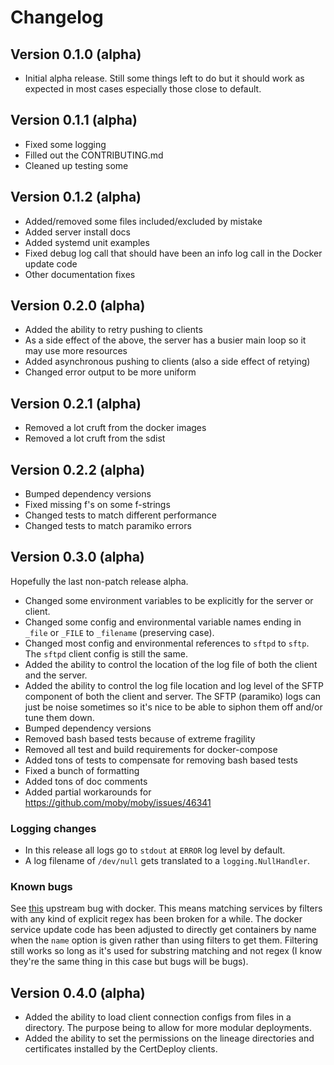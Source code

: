 # Changelog

## Version 0.1.0 (alpha)

- Initial alpha release. Still some things left to do but it should work as expected in most cases especially those close to default.

## Version 0.1.1 (alpha)

- Fixed some logging
- Filled out the CONTRIBUTING.md
- Cleaned up testing some

## Version 0.1.2 (alpha)
- Added/removed some files included/excluded by mistake
- Added server install docs
- Added systemd unit examples
- Fixed debug log call that should have been an info log call in the Docker update code
- Other documentation fixes

## Version 0.2.0 (alpha)
- Added the ability to retry pushing to clients
- As a side effect of the above, the server has a busier main loop so it may use more resources
- Added asynchronous pushing to clients (also a side effect of retying)
- Changed error output to be more uniform

## Version 0.2.1 (alpha)
- Removed a lot cruft from the docker images
- Removed a lot cruft from the sdist

## Version 0.2.2 (alpha)
- Bumped dependency versions
- Fixed missing f's on some f-strings
- Changed tests to match different performance
- Changed tests to match paramiko errors

## Version 0.3.0 (alpha)
Hopefully the last non-patch release alpha.

- Changed some environment variables to be explicitly for the server or client.
- Changed some config and environmental variable names ending in ``_file`` or ``_FILE`` to ``_filename`` (preserving case).
- Changed most config and environmental references to ``sftpd`` to ``sftp``. The `sftpd` client config is still the same.
- Added the ability to control the location of the log file of both the client and the server.
- Added the ability to control the log file location and log level of the SFTP component of both the client and server. The SFTP (paramiko) logs can just be noise sometimes so it's nice to be able to siphon them off and/or tune them down.
- Bumped dependency versions
- Removed bash based tests because of extreme fragility
- Removed all test and build requirements for docker-compose
- Added tons of tests to compensate for removing bash based tests
- Fixed a bunch of formatting
- Added tons of doc comments
- Added partial workarounds for https://github.com/moby/moby/issues/46341

### Logging changes
* In this release all logs go to `stdout` at ``ERROR`` log level by default.
* A log filename of ``/dev/null`` gets translated to a `logging.NullHandler`.

### Known bugs
See [this](https://github.com/moby/moby/issues/46341) upstream bug with docker. This means matching services by filters with any kind of explicit regex has been broken for a while. The docker service update code has been adjusted to directly get containers by name when the `name` option is given rather than using filters to get them. Filtering still works so long as it's used for substring matching and not regex (I know they're the same thing in this case but bugs will be bugs).

## Version 0.4.0 (alpha)
- Added the ability to load client connection configs from files in a directory. The purpose being to allow for more modular deployments.
- Added the ability to set the permissions on the lineage directories and certificates installed by the CertDeploy clients.
